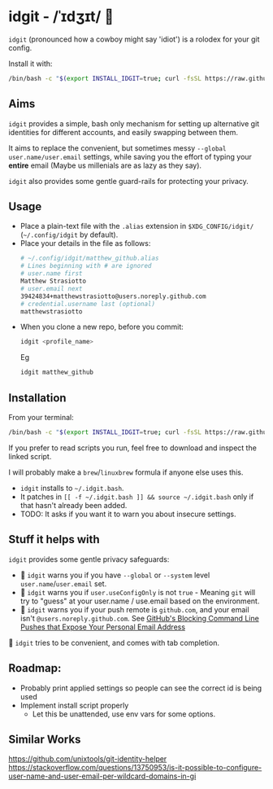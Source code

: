 # idgit - /ˈɪdʒɪt/ 📇

`idgit` (pronounced how a cowboy might say 'idiot') is a rolodex for your git config. 

Install it with:

```bash
/bin/bash -c "$(export INSTALL_IDGIT=true; curl -fsSL https://raw.githubusercontent.com/matthewstrasiotto/idgit/main/idgit.bash)"
```

## Aims

`idgit` provides a simple, bash only mechanism for setting up alternative git identities for different accounts, and easily
swapping between them.

It aims to replace the convenient, but sometimes messy `--global` `user.name/user.email` settings, while saving you the effort
of typing your __entire__ email (Maybe us millenials are as lazy as they say).

`idgit` also provides some gentle guard-rails for protecting your privacy.

## Usage

- Place a plain-text file with the `.alias` extension in `$XDG_CONFIG/idgit/` (`~/.config/idgit` by default).
- Place your details in the file as follows:
  ```bash
  # ~/.config/idgit/matthew_github.alias
  # Lines beginning with # are ignored
  # user.name first
  Matthew Strasiotto
  # user.email next
  39424834+matthewstrasiotto@users.noreply.github.com
  # credential.username last (optional)
  matthewstrasiotto 
  ```
- When you clone a new repo, before you commit:
  ```bash
  idgit <profile_name>
  ```
  Eg
  ```bash
  idgit matthew_github
  ```

## Installation

From your terminal:

```bash
/bin/bash -c "$(export INSTALL_IDGIT=true; curl -fsSL https://raw.githubusercontent.com/matthewstrasiotto/idgit/main/idgit.bash)"
```

If you prefer to read scripts you run, feel free to download and inspect the linked script.

I will probably make a `brew`/`linuxbrew` formula if anyone else uses this.

- `idgit` installs to `~/.idgit.bash`. 
- It patches in `[[ -f ~/.idgit.bash ]] && source ~/.idgit.bash` only if that hasn't already been added.
- TODO: It asks if you want it to warn you about insecure settings.

## Stuff it helps with

`idgit` provides some gentle privacy safeguards:
- 🚨 `idgit` warns you if you have `--global` or `--system` level `user.name`/`user.email` set.
- 🚨 `idgit` warns you if `user.useConfigOnly` is not `true` - Meaning `git` will try to "guess" at
your user.name / use.email based on the environment.
- 🚨 `idgit` warns you if your push remote is `github.com`, and your email isn't `@users.noreply.github.com`.
  See [GitHub's Blocking Command Line Pushes that Expose Your Personal Email Address](https://docs.github.com/en/github/setting-up-and-managing-your-github-user-account/blocking-command-line-pushes-that-expose-your-personal-email-address) 

🚀 `idgit` tries to be convenient, and comes with tab completion.

## Roadmap:

- Probably print applied settings so people can see the correct id is being used
- Implement install script properly
  - Let this be unattended, use env vars for some options.

## Similar Works

https://github.com/unixtools/git-identity-helper
https://stackoverflow.com/questions/13750953/is-it-possible-to-configure-user-name-and-user-email-per-wildcard-domains-in-gi

